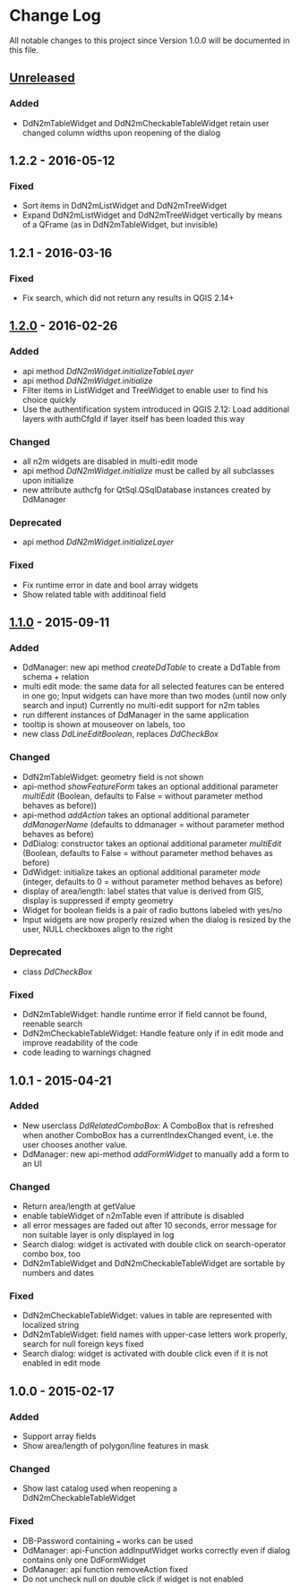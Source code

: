 # Change Log
All notable changes to this project since Version 1.0.0 will be documented in this file.

## [Unreleased](https://github.com/bstroebl/DataDrivenInputMask/compare/v1.2.0...develop)
### Added
- DdN2mTableWidget and DdN2mCheckableTableWidget retain user changed column widths upon reopening of the dialog

## 1.2.2 - 2016-05-12

### Fixed
- Sort items in DdN2mListWidget and DdN2mTreeWidget
- Expand DdN2mListWidget and DdN2mTreeWidget vertically by means of a QFrame (as in DdN2mTableWidget, but invisible)

## 1.2.1 - 2016-03-16

### Fixed
- Fix search, which did not return any results in QGIS 2.14+

## [1.2.0](https://github.com/bstroebl/DataDrivenInputMask/compare/v1.1.0...v1.2.0) - 2016-02-26
### Added
- api method *DdN2mWidget.initializeTableLayer*
- api method *DdN2mWidget.initialize*
- Filter items in ListWidget and TreeWidget to enable user to find his choice quickly
- Use the authentification system introduced in QGIS 2.12: Load additional layers with authCfgId if layer itself has been loaded this way

### Changed
- all n2m widgets are disabled in multi-edit mode
- api method *DdN2mWidget.initialize* must be called by all subclasses upon initialize
- new attribute authcfg for QtSql.QSqlDatabase instances created by DdManager

### Deprecated
 - api method *DdN2mWidget.initializeLayer*

### Fixed
- Fix runtime error in date and bool array widgets
- Show related table with additinoal field

## [1.1.0](https://github.com/bstroebl/DataDrivenInputMask/compare/v1.0.1...v1.1.0) - 2015-09-11
### Added
- DdManager: new api method *createDdTable* to create a DdTable from schema + relation
- multi edit mode: the same data for all selected features can be entered in one go; Input widgets can have more than two modes (until now only search and input)
Currently no multi-edit support for n2m tables
- run different instances of DdManager in the same application
- tooltip is shown at mouseover on labels, too
- new class *DdLineEditBoolean*, replaces *DdCheckBox*

### Changed
- DdN2mTableWidget: geometry field is not shown
- api-method *showFeatureForm* takes an optional additional parameter *multiEdit* (Boolean, defaults to False = without parameter method behaves as before))
- api-method *addAction* takes an optional additional parameter *ddManagerName* (defaults to ddmanager = without parameter method behaves as before)
- DdDialog: constructor takes an optional additional parameter *multiEdit* (Boolean, defaults to False = without parameter method behaves as before)
- DdWidget: initialize takes an optional additional parameter *mode* (integer, defaults to 0 = without parameter method behaves as before)
- display of area/length: label states that value is derived from GIS, display is suppressed if empty geometry
- Widget for boolean fields is a pair of radio buttons labeled with yes/no
- Input widgets are now properly resized when the dialog is resized by the user, NULL checkboxes align to the right

### Deprecated
- class *DdCheckBox*

### Fixed
- DdN2mTableWidget: handle runtime error if field cannot be found, reenable search
- DdN2mCheckableTableWidget: Handle feature only if in edit mode and improve readability of the code
- code leading to warnings chagned

## 1.0.1 - 2015-04-21
### Added
- New userclass *DdRelatedComboBox*: A ComboBox that is refreshed when another ComboBox has
    a currentIndexChanged event, i.e. the user chooses another value.
- DdManager: new api-method *addFormWidget* to manually add a form to an UI

### Changed
- Return area/length at getValue
- enable tableWidget of n2mTable even if attribute is disabled
- all error messages are faded out after 10 seconds, error message for non suitable layer is only displayed in log
- Search dialog: widget is activated with double click on search-operator combo box, too
- DdN2mTableWidget and DdN2mCheckableTableWidget are sortable by numbers and dates

### Fixed
- DdN2mCheckableTableWidget: values in table are represented with localized string
- DdN2mTableWidget: field names with upper-case letters work properly, search for null foreign keys fixed
- Search dialog: widget is activated with double click even if it is not enabled in edit mode

## 1.0.0 - 2015-02-17
### Added
- Support array fields
- Show area/length of polygon/line features in mask

### Changed
- Show last catalog used when reopening a DdN2mCheckableTableWidget

### Fixed
- DB-Password containing `=` works can be used
- DdManager: api-Function addInputWidget works correctly even if dialog contains only one DdFormWidget
- DdManager: api function removeAction fixed
- Do not uncheck null on double click if widget is not enabled


